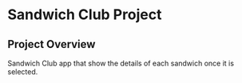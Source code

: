 # Sandwich Club Project

## Project Overview
Sandwich Club app that show the details of each sandwich once it is selected.


